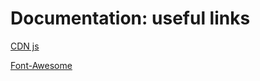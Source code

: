 # Documentation: useful links

[CDN js](https://cdnjs.com/libraries)

[Font-Awesome](https://fontawesome.com/start)